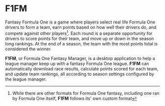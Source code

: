 # F1FM

Fantasy Formula One is a game where players select real life Formula One drivers to form a team, earn points based on how well their drivers do, and compete against other players[^note].
Each round is a separate opportunity for drivers to score points for their team, and move up or down in the season long rankings.
At the end of a season, the team with the most points total is considered the winner.

**F1FM**, or Formula One Fantasy Manager, is a desktop application to help a league manager keep up with a fantasy Formula One league.
**F1FM** can automatically download race results, calculate points scored for each team, and update team rankings, all according to season settings configured by the league manager.

[^note]: While there are other formats for Formula One fantasy, including one ran by Formula One itself, **F1FM** follows its' own custom format